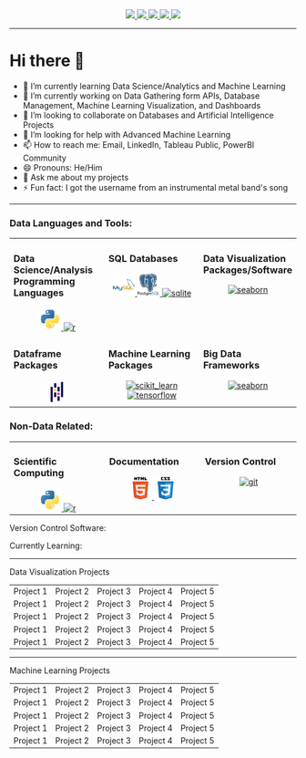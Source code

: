 <div align="center">
  
  </a>  
  <a href="https://linkedin.com/in/lance-randall-gamier" target="_blank">
  <img src=https://img.shields.io/badge/LinkedIn-0077B5?style=for-the-badge&logo=linkedin&logoColor=white/>
  </a>
  
  </a>  
  <a href="https://www.kaggle.com/lancerandallgamier" target="_blank">
  <img src=https://img.shields.io/badge/Kaggle-20BEFF?style=for-the-badge&logo=Kaggle&logoColor=white/>
  </a>
  
  </a>  
  <a href="https://public.tableau.com/app/profile/lance.gamier" target="_blank">
  <img src=https://img.shields.io/badge/Tableau-E97627?style=for-the-badge&logo=Tableau&logoColor=white/>
  </a>
  
  </a>  
  <a href="https://community.powerbi.com/t5/forums/recentpostspage/post-type/message/category-id/PBI_Comm_Galleries/user-id/488108" target="_blank">
  <img src=https://img.shields.io/badge/PowerBI-F2C811?style=for-the-badge&logo=Power%20BI&logoColor=white/>
  </a>
  
  </a>  
  <a href="https://medium.com/@lance_gamier" target="_blank">
  <img src=https://img.shields.io/badge/Medium-12100E?style=for-the-badge&logo=medium&logoColor=white/>
  </a>

</div> 

---

# Hi there 👋

- 🌱 I’m currently learning Data Science/Analytics and Machine Learning
- 🔭 I’m currently working on Data Gathering form APIs, Database Management, Machine Learning Visualization, and Dashboards
- 👯 I’m looking to collaborate on Databases and Artificial Intelligence Projects
- 🤔 I’m looking for help with Advanced Machine Learning
- 📫 How to reach me: Email, LinkedIn, Tableau Public, PowerBI Community
- 😄 Pronouns: He/Him
- 💬 Ask me about my projects
- ⚡ Fun fact: I got the username from an instrumental metal band's song

---

<h3 align="left">Data Languages and Tools:</h3>

<table>
  
  <tr>
    
  <td valign="top" width="33%">

  ### Data Science/Analysis Programming Languages  
  <div align="center">  
    <a href="https://www.python.org" target="_blank" rel="noreferrer"> <img src="https://raw.githubusercontent.com/devicons/devicon/master/icons/python/python-original.svg" alt="python" width="40" height="40"/> </a>
    <a href="https://www.r-project.org" target="_blank" rel="noreferrer"> <img src="https://www.r-project.org/logo/Rlogo.svg" alt="r" width="40" height="40"/> </a>
  </div>

  </td><td valign="top" width="33%">


  ### SQL Databases
  <div align="center">  
   <a href="https://www.mysql.com/" target="_blank" rel="noreferrer"> <img src="https://raw.githubusercontent.com/devicons/devicon/master/icons/mysql/mysql-original-wordmark.svg" alt="mysql" width="40" height="40"/> </a>
    <a href="https://www.postgresql.org" target="_blank" rel="noreferrer"> <img src="https://raw.githubusercontent.com/devicons/devicon/master/icons/postgresql/postgresql-original-wordmark.svg" alt="postgresql" width="40" height="40"/> </a>
    <a href="https://www.sqlite.org/" target="_blank" rel="noreferrer"> <img src="https://www.vectorlogo.zone/logos/sqlite/sqlite-icon.svg" alt="sqlite" width="40" height="40"/> </a>
  </div>

  </td><td valign="top" width="33%">

  ### Data Visualization Packages/Software  
  <div align="center">  
   <a href="https://seaborn.pydata.org/" target="_blank" rel="noreferrer"> <img src="https://seaborn.pydata.org/_images/logo-mark-lightbg.svg" alt="seaborn" width="40" height="40"/> </a>
  </div>
  </td>
    
  </tr>
  
  <tr>
    
  <td valign="top" width="33%">

  ### Dataframe Packages 
  <div align="center">  
    <a href="https://pandas.pydata.org/" target="_blank" rel="noreferrer"> <img src="https://raw.githubusercontent.com/devicons/devicon/2ae2a900d2f041da66e950e4d48052658d850630/icons/pandas/pandas-original.svg" alt="pandas" width="40" height="40"/> </a>
  </div>

  </td><td valign="top" width="33%">


  ### Machine Learning Packages
  <div align="center">  
   <a href="https://scikit-learn.org/" target="_blank" rel="noreferrer"> <img src="https://upload.wikimedia.org/wikipedia/commons/0/05/Scikit_learn_logo_small.svg" alt="scikit_learn" width="40" height="40"/> </a> <a href="https://www.tensorflow.org" target="_blank" rel="noreferrer"> <img src="https://www.vectorlogo.zone/logos/tensorflow/tensorflow-icon.svg" alt="tensorflow" width="40" height="40"/> </a>
  </div>

  </td><td valign="top" width="33%">

  ### Big Data Frameworks
  <div align="center">  
   <a href="https://seaborn.pydata.org/" target="_blank" rel="noreferrer"> <img src="https://seaborn.pydata.org/_images/logo-mark-lightbg.svg" alt="seaborn" width="40" height="40"/> </a>
  </div>
  </td>
    
  </tr>
  
</table>

<h3 align="left">Non-Data Related: </h3>
  
<table>
  <tr>
    
  <td valign="top" width="33%">

  ### Scientific Computing 
  <div align="center">  
    <a href="https://www.python.org" target="_blank" rel="noreferrer"> <img src="https://raw.githubusercontent.com/devicons/devicon/master/icons/python/python-original.svg" alt="python" width="40" height="40"/> </a>
    <a href="https://www.r-project.org" target="_blank" rel="noreferrer"> <img src="https://www.r-project.org/logo/Rlogo.svg" alt="r" width="40" height="40"/> </a>
  </div>

  </td><td valign="top" width="33%">


  ### Documentation
  <div align="center">  
   <a href="https://www.w3.org/html/" target="_blank" rel="noreferrer"> <img src="https://raw.githubusercontent.com/devicons/devicon/master/icons/html5/html5-original-wordmark.svg" alt="html5" width="40" height="40"/> </a> <a href="https://www.w3schools.com/css/" target="_blank" rel="noreferrer"> <img src="https://raw.githubusercontent.com/devicons/devicon/master/icons/css3/css3-original-wordmark.svg" alt="css3" width="40" height="40"/> </a>
  </div>

  </td><td valign="top" width="33%">

  ### Version Control
  <div align="center">  
   <a href="https://git-scm.com/" target="_blank" rel="noreferrer"> <img src="https://www.vectorlogo.zone/logos/git-scm/git-scm-icon.svg" alt="git" width="40" height="40"/> </a>
  </div>
  </td>
    
  </tr>
</table>


Version Control Software:


Currently Learning:


---

Data Visualization Projects

<table>
  
  <tr>
    <td valign="top" width="20%">Project 1</td>
    <td valign="top" width="20%">Project 2</td>
    <td valign="top" width="20%">Project 3</td>
    <td valign="top" width="20%">Project 4</td>
    <td valign="top" width="20%">Project 5</td>
  </tr>
  
  <tr>
    <td valign="top" width="20%">Project 1</td>
    <td valign="top" width="20%">Project 2</td>
    <td valign="top" width="20%">Project 3</td>
    <td valign="top" width="20%">Project 4</td>
    <td valign="top" width="20%">Project 5</td>
  </tr>
  
  <tr>
    <td valign="top" width="20%">Project 1</td>
    <td valign="top" width="20%">Project 2</td>
    <td valign="top" width="20%">Project 3</td>
    <td valign="top" width="20%">Project 4</td>
    <td valign="top" width="20%">Project 5</td>
  </tr>
  
  <tr>
    <td valign="top" width="20%">Project 1</td>
    <td valign="top" width="20%">Project 2</td>
    <td valign="top" width="20%">Project 3</td>
    <td valign="top" width="20%">Project 4</td>
    <td valign="top" width="20%">Project 5</td>
  </tr>
  
  <tr>
    <td valign="top" width="20%">Project 1</td>
    <td valign="top" width="20%">Project 2</td>
    <td valign="top" width="20%">Project 3</td>
    <td valign="top" width="20%">Project 4</td>
    <td valign="top" width="20%">Project 5</td>
  </tr>
  
</table>

---

Machine Learning Projects
  
<table>
  
  <tr>
    <td valign="top" width="20%">Project 1</td>
    <td valign="top" width="20%">Project 2</td>
    <td valign="top" width="20%">Project 3</td>
    <td valign="top" width="20%">Project 4</td>
    <td valign="top" width="20%">Project 5</td>
  </tr>
  
  <tr>
    <td valign="top" width="20%">Project 1</td>
    <td valign="top" width="20%">Project 2</td>
    <td valign="top" width="20%">Project 3</td>
    <td valign="top" width="20%">Project 4</td>
    <td valign="top" width="20%">Project 5</td>
  </tr>
  
  <tr>
    <td valign="top" width="20%">Project 1</td>
    <td valign="top" width="20%">Project 2</td>
    <td valign="top" width="20%">Project 3</td>
    <td valign="top" width="20%">Project 4</td>
    <td valign="top" width="20%">Project 5</td>
  </tr>
  
  <tr>
    <td valign="top" width="20%">Project 1</td>
    <td valign="top" width="20%">Project 2</td>
    <td valign="top" width="20%">Project 3</td>
    <td valign="top" width="20%">Project 4</td>
    <td valign="top" width="20%">Project 5</td>
  </tr>
  
  <tr>
    <td valign="top" width="20%">Project 1</td>
    <td valign="top" width="20%">Project 2</td>
    <td valign="top" width="20%">Project 3</td>
    <td valign="top" width="20%">Project 4</td>
    <td valign="top" width="20%">Project 5</td>
  </tr>
  
</table>
